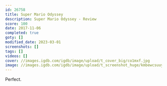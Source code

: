 ```yaml
---
id: 26758
title: Super Mario Odyssey
description: Super Mario Odyssey - Review
score: 100
date: 2017-11-06
completed: true
goty: []
modified_date: 2023-03-01
screenshots: []
tags: []
videos: []
cover: //images.igdb.com/igdb/image/upload/t_cover_big/co1mxf.jpg
image: //images.igdb.com/igdb/image/upload/t_screenshot_huge/kmbewcsuuytnsxvemltw.jpg
---
```

Perfect.